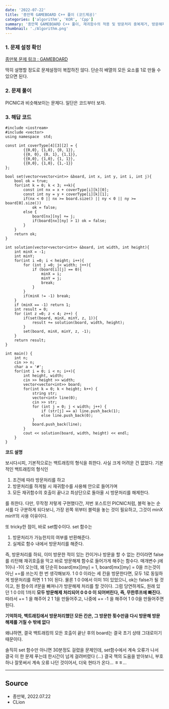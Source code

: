 ```yaml
---
date: '2022-07-22'
title: '종만북 GAMEBOARD C++ 풀이 (코드제공)'
categories: ['algorithm', 'KOR', 'Cpp']
summary: '종만북 GAMEBOARD C++ 풀이, 재귀함수의 적용 및 방문처리 중복제거, 방문해제 함수 (set) 활용'
thumbnail: './Algorithm.png'
---
```


### 1. 문제 설정 확인
[종만북 문제 링크 : GAMEBOARD](<https://algospot.com/judge/problem/read/GAMEBOARD>)

딱히 설명할 정도로 문제설정이 복잡하진 않다. 단순히 배열의 모든 요소를 1로 만들 수 있으면 된다.

### 2. 문제 풀이

PICNIC과 비슷해보이는 문제다. 일단은 코드부터 보자.

### 3. 해답 코드

```
#include <iostream>
#include <vector>
using namespace  std;

const int coverType[4][3][2] = {
        {{0,0}, {1,0}, {0, 1}},
        {{0, 0}, {0, 1}, {1,1}},
        {{0,0}, {1,0}, {1, 1}},
        {{0,0}, {1,0}, {1,-1}}
};

bool set(vector<vector<int>> &board, int x, int y, int i, int j){
    bool ok = true;
    for(int k = 0; k < 3; ++k){
        const int nx = x + coverType[i][k][0];
        const int ny = y + coverType[i][k][1];
        if(nx < 0 || nx >= board.size() || ny < 0 || ny >= board[0].size())
            ok = false;
        else {
            board[nx][ny] += j;
            if(board[nx][ny] > 1) ok = false;
        }
    }
    return ok;
}

int solution(vector<vector<int>> &board, int width, int height){
    int minX = -1;
    int minY;
    for(int i =0; i < height; i++){
        for (int j =0; j< width; j++){
            if (board[i][j] == 0){
                minX = i;
                minY = j;
                break;
            }
        }
        if(minX != -1) break;
    }
    if (minX == -1) return 1;
    int result = 0;
    for (int z =0; z < 4; z++) {
        if(set(board, minX, minY, z, 1)){
            result += solution(board, width, height);
        }
        set(board, minX, minY, z, -1);
    }
    return result;
}

int main() {
    int n;
    cin >> n;
    char a = '#';
    for(int i = 0; i < n; i++){
        int height, width;
        cin >> height >> width;
        vector<vector<int>> board;
        for(int k = 0; k < height; k++) {
            string str;
            vector<int> line(0);
            cin >> str;
            for (int j = 0; j < width; j++) {
                if (str[j] == a) line.push_back(1);
                else line.push_back(0);
            }
            board.push_back(line);
        }
        cout << solution(board, width, height) << endl;
    }
}
```

**코드 설명**

보시다시피, 기본적으로는 백트래킹의 형식을 취한다. 사실 크게 어려운 건 없었다. 기본적인 백트래킹의 형식인

1. 조건에 따라 방문처리를 하고
2. 방문처리를 하게될 시 재귀함수를 사용해 안으로 들어가며
3. 모든 재귀함수의 호출이 끝나고 최상단으로 돌아올 시 방문처리를 해제한다.

를 취한다. 다만, 무작정 저렇게 구현했다간, 저번 포스트인 PICNIC처럼, 블럭 놓는 순서를 다 구분하게 되다보니, 
가장 왼쪽 위부터 블럭을 놓는 것이 필요하고, 그것이 minX minY의 사용 이유이다.

또 tricky한 점이, 바로 set함수이다. set 함수는

1. 방문처리가 가능한지의 여부를 반환해준다.
2. 실제로 함수 내에서 방문처리를 해준다.

즉, 방문처리를 하되, 이미 방문한 적이 있는 칸이거나 방문을 할 수 없는 칸이라면 false를 리턴해 재귀호출을 막고 바로 방문해제 함수로
들어가게 해주는 함수다. 매개변수 j에 1이나 -1이 오는데, 왜 단순히 board[mx][my] = 1, board[mx][my] = 0을 쓰는것이 아닌 +=를 쓰는지 한 번 생각해보자. 1 0 0 이라는 세 칸을 방문한다면, 모두 1로 동일하게 방문처리를 하면
1 1 1이 된다. 물론 1 0 0에서 이미 1이 있었으니, ok는 false가 될 것이고, 원 함수의 if문을 빠져나가 방문해제 처리를 할 것이다.
그럼 당연하게도, 원래 있던 1 0 0의 1까지 **모두 방문해제 처리되어 0 0 0 이 되어버린다, 즉, 무한루프에 빠진다.**
따라서 += 1 을 해주어 2 1 1을 만들어주고, 나중에 += -1 을 해주어 1 0 0을 만들어주면 된다.

**기억하자, 백트래킹에서 방문처리했던 모든 칸은, 그 방문한 횟수만큼 다시 방문해 방문해제를 거칠 수 밖에 없다**

왜냐하면, 결국 백트래킹의 모든 호출이 끝난 후의 board는 결국 초기 상태 그대로이기 때문이다.

솔직히 set 함수만 아니면 30분정도 걸렸을 문제인데, set함수에서 계속 오류가 나서 결국 이 한 문제 푸는데 한시간이 넘게 걸려버렸다 (...)
결국 책의 도움을 받아보니, 부호 하나 잘못써서 계속 오류 나던 것이어서, 더욱 현타가 온다... ㅎㅎ...

---

## Source

- 종만북, 2022.07.22
- CLion